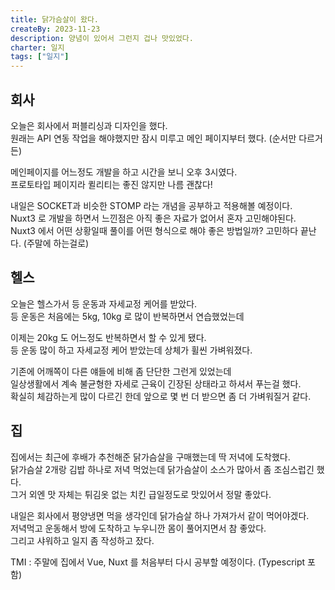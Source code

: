 ```yaml
---
title: 닭가슴살이 왔다.
createBy: 2023-11-23
description: 양념이 있어서 그런지 겁나 맛있었다.
charter: 일지
tags: ["일지"]
---
```


## 회사

오늘은 회사에서 퍼블리싱과 디자인을 했다.  
원래는 API 연동 작업을 해야했지만 잠시 미루고 메인 페이지부터 했다. (순서만 다르거든)

메인페이지를 어느정도 개발을 하고 시간을 보니 오후 3시였다.  
프로토타입 페이지라 퀼리티는 좋진 않지만 나름 괜찮다!

내일은 SOCKET과 비슷한 STOMP 라는 개념을 공부하고 적용해볼 예정이다.  
Nuxt3 로 개발을 하면서 느낀점은 아직 좋은 자료가 없어서 혼자 고민해야된다.  
Nuxt3 에서 어떤 상황일때 풀이를 어떤 형식으로 해야 좋은 방법일까? 고민하다 끝난다. (주말에 하는걸로)

## 헬스

오늘은 헬스가서 등 운동과 자세교정 케어를 받았다.  
등 운동은 처음에는 5kg, 10kg 로 많이 반복하면서 연습했었는데

이제는 20kg 도 어느정도 반복하면서 할 수 있게 됐다.  
등 운동 많이 하고 자세교정 케어 받았는데 상체가 휠씬 가벼워졌다.

기존에 어깨쪽이 다른 얘들에 비해 좀 단단한 그런게 있었는데  
일상생활에서 계속 불균형한 자세로 근육이 긴장된 상태라고 하셔서 푸는걸 했다.  
확실히 체감하는게 많이 다르긴 한데 앞으로 몇 번 더 받으면 좀 더 가벼워질거 같다.

## 집

집에서는 최근에 후배가 추천해준 닭가슴살을 구매했는데 딱 저녁에 도착했다.  
닭가슴살 2개랑 김밥 하나로 저녁 먹었는데 닭가슴살이 소스가 많아서 좀 조심스럽긴 했다.  
그거 외엔 맛 자체는 튀김옷 없는 치킨 급일정도로 맛있어서 정말 좋았다.

내일은 회사에서 평양냉면 먹을 생각인데 닭가슴살 하나 가져가서 같이 먹어야겠다.  
저녁먹고 운동해서 방에 도착하고 누우니깐 몸이 풀어지면서 참 좋았다.  
그리고 샤워하고 일지 좀 작성하고 잤다.

TMI : 주말에 집에서 Vue, Nuxt 를 처음부터 다시 공부할 예정이다. (Typescript 포함)
